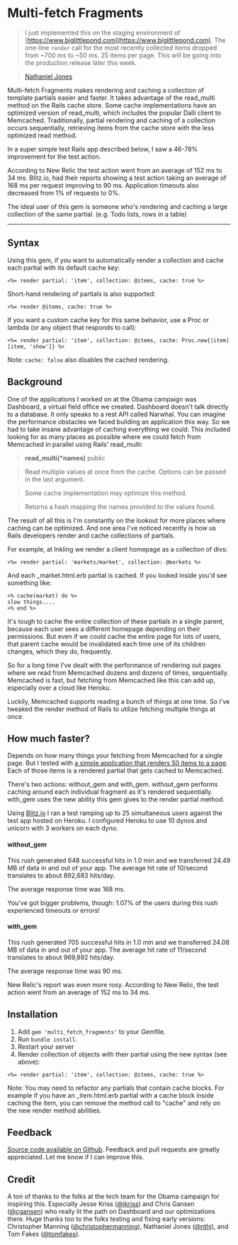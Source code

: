 Multi-fetch Fragments
===========

> I just implemented this on the staging environment of [https://www.biglittlepond.com](https://www.biglittlepond.com). The one-line `render` call for the most recently collected items dropped from ~700 ms to ~50 ms. 25 items per page. This will be going into the production release later this week.

>  [Nathaniel Jones](http://twitter.com/thenthj)


Multi-fetch Fragments makes rendering and caching a collection of template partials easier and faster. It takes advantage of the read_multi method on the Rails cache store. Some cache implementations have an optimized version of read_multi, which includes the popular Dalli client to Memcached. Traditionally, partial rendering and caching of a collection occurs sequentially, retrieving items from the cache store with the less optimized read method.

In a super simple test Rails app described below, I saw a 46-78% improvement for the test action.

According to New Relic the test action went from an average of 152 ms to 34 ms. Blitz.io, had their reports showing a test action taking an average of 168 ms per request improving to 90 ms. Application timeouts also decreased from 1% of requests to 0%.

The ideal user of this gem is someone who's rendering and caching a large collection of the same partial. (e.g. Todo lists, rows in a table)

<hr/>

## Syntax

Using this gem, if you want to automatically render a collection and cache each partial with its default cache key:

```erb
<%= render partial: 'item', collection: @items, cache: true %>
```
Short-hand rendering of partials is also supported:

```erb
<%= render @items, cache: true %>
```

If you want a custom cache key for this same behavior, use a Proc or lambda (or any object that responds to call):

```erb
<%= render partial: 'item', collection: @items, cache: Proc.new{|item| [item, 'show']} %>
```

Note: `cache: false` also disables the cached rendering.


## Background

One of the applications I worked on at the Obama campaign was Dashboard, a virtual field office we created. Dashboard doesn't talk directly to a database. It only speaks to a rest API called Narwhal. You can imagine the performance obstacles we faced building an application this way. So we had to take insane advantage of caching everything we could. This included looking for as many places as possible where we could fetch from Memcached in parallel using Rails' read_multi:

> <b>read_multi(*names)</b> public

> Read multiple values at once from the cache. Options can be passed in the last argument.

> Some cache implementation may optimize this method.

> Returns a hash mapping the names provided to the values found.

The result of all this is I'm constantly on the lookout for more places where caching can be optimized. And one area I've noticed recently is how us Rails developers render and cache collections of partials.

For example, at Inkling we render a client homepage as a collection of divs:

```erb
<%= render partial: 'markets/market', collection: @markets %>
```

And each _market.html.erb partial is cached. If you looked inside you'd see something like:

```erb
<% cache(market) do %>
slow things....
<% end %>
```

It's tough to cache the entire collection of these partials in a single parent, because each user sees a different homepage depending on their permissions. But even if we could cache the entire page for lots of users, that parent cache would be invalidated each time one of its children changes, which they do, frequently.

So for a long time I've dealt with the performance of rendering out pages where we read from Memcached dozens and dozens of times, sequentially. Memcached is fast, but fetching from Memcached like this can add up, especially over a cloud like Heroku.

Luckily, Memcached supports reading a bunch of things at one time. So I've tweaked the render method of Rails to utilize fetching multiple things at once.

How much faster?
-----------------------------

Depends on how many things your fetching from Memcached for a single page. But I tested with [a simple application that renders 50 items to a page](https://github.com/n8/multi_fetch_fragments_test_app). Each of those items is a rendered partial that gets cached to Memcached.

There's two actions: without_gem and with_gem. without_gem performs caching around each individual fragment as it's rendered sequentially. with_gem uses the new ability this gem gives to the render partial method.

Using [Blitz.io](http://blitz.io) I ran a test ramping up to 25 simultaneous users against the test app hosted on Heroku. I configured Heroku to use 10 dynos and unicorn with 3 workers on each dyno.

#### without_gem

This rush generated 648 successful hits in 1.0 min and we transferred 24.49 MB of data in and out of your app. The average hit rate of 10/second translates to about 892,683 hits/day.

The average response time was 168 ms.

You've got bigger problems, though: 1.07% of the users during this rush experienced timeouts or errors!

#### with_gem

This rush generated 705 successful hits in 1.0 min and we transferred 24.08 MB of data in and out of your app. The average hit rate of 11/second translates to about 969,892 hits/day.

The average response time was 90 ms.

New Relic's report was even more rosy. According to New Relic, the test action went from an average of 152 ms to 34 ms.

Installation
------------

1. Add `gem 'multi_fetch_fragments'` to your Gemfile.
2. Run `bundle install`.
3. Restart your server
4. Render collection of objects with their partial using the new syntax (see above):

```erb
<%= render partial: 'item', collection: @items, cache: true %>
```

Note: You may need to refactor any partials that contain cache blocks. For example if you have an _item.html.erb partial with a cache block inside caching the item, you can remove the method call to "cache" and rely on the new render method abilities.

Feedback
--------
[Source code available on Github](https://github.com/n8/multi_fetch_fragments). Feedback and pull requests are greatly appreciated.  Let me know if I can improve this.

Credit
--------
A ton of thanks to the folks at the tech team for the Obama campaign for inspiring this. Especially Jesse Kriss ([@jkriss](http://github.com/jkriss)) and Chris Gansen ([@cgansen](http://github.com/cgansen)) who really lit the path on Dashboard and our optimizations there. Huge thanks too to the folks testing and fixing early versions: Christopher Manning ([@christophermanning](http://github.com/christophermanning)), Nathaniel Jones ([@nthj](http://github.com/nthj)), and Tom Fakes ([@tomfakes](http://github.com/tomfakes)).

